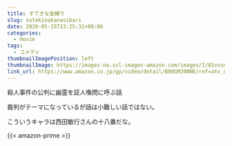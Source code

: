 ```yaml
---
title: すてきな金縛り
slug: sutekinakanasibari
date: 2020-05-15T13:25:31+09:00
categories:
  - movie
tags:
  - コメディ
thumbnailImagePosition: left
thumbnailImage: https://images-na.ssl-images-amazon.com/images/I/81vvucUzbCL._SX300_.jpg
link_url: https://www.amazon.co.jp/gp/video/detail/B00GM39NNE/ref=atv_dp_b00_det_c_Z0r2A3_1_5
---
```

殺人事件の公判に幽霊を証人喚問に呼ぶ話
<!--more-->
裁判がテーマになっているが話は小難しい話ではない。

こういうキャラは西田敏行さんの十八番だな。

{{< amazon-prime >}}
